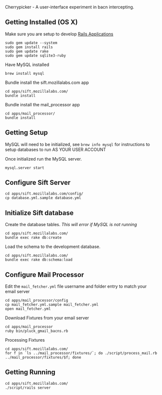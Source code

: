 Cherrypicker - A user-interface experiment in bacn intercepting.

## Getting Installed (OS X)

Make sure you are setup to develop [Rails Applications](http://developer.apple.com/tools/developonrailsleopard.html)

    sudo gem update --system
    sudo gem install rails
    sudo gem update rake
    sudo gem update sqlite3-ruby

Have MySQL installed

    brew install mysql

Bundle install the sift.mozillalabs.com app

    cd apps/sift.mozillalabs.com/
    bundle install

Bundle install the mail_processor app

    cd apps/mail_processor/
    bundle install

## Getting Setup

MySQL will need to be initialized, see `brew info mysql` for instructions to setup databases to run AS YOUR USER ACCOUNT

Once initialized run the MySQL server.

    mysql.server start

## Configure Sift Server

    cd apps/sift.mozillalabs.com/config/
    cp database.yml.sample database.yml

## Initialize Sift database

Create the database tables. _This will error if MySQL is not running_

    cd apps/sift.mozillalabs.com/
    bundle exec rake db:create

Load the schema to the development database.

    cd apps/sift.mozillalabs.com/
    bundle exec rake db:schema:load

## Configure Mail Processor

Edit the `mail_fetcher.yml` file username and folder entry to match your email server

    cd apps/mail_processor/config
    cp mail_fetcher.yml.sample mail_fetcher.yml
    open mail_fetcher.yml

Download Fixtures from your email server

    cd apps/mail_processor
    ruby bin/pluck_gmail_bacns.rb

Processing Fixtures

    cd apps/sift.mozillalabs.com/
    for f in `ls ../mail_processor/fixtures/`; do ./script/process_mail.rb ../mail_processor/fixtures/$f; done

## Getting Running

    cd apps/sift.mozillalabs.com/
    ./script/rails server
